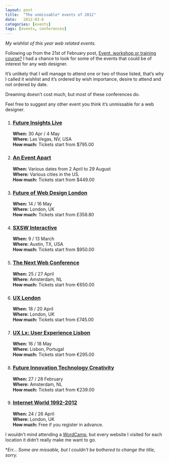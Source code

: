 ```yaml
---
layout: post
title:  "The unmissable* events of 2012"
date:   2012-03-6
categories: [events]
tags: [events, conferences]
---
```

_My wishlist of this year web related events._

Following up from the 21st of February post, [Event, workshop or training course?](//www.thatsmood.com/event-workshop-or-training-course/) I had a chance to look for some of the events that could be of interest for any web designer.

It’s unlikely that I will manage to attend one or two of those listed, that’s why I called it wishlist and it’s ordered by wish importance, desire to attend and not ordered by date.

Dreaming doesn’t cost much, but most of these conferences do.

Feel free to suggest any other event you think it’s unmissable for a web designer.

<ol>
    <li>
        <h3><a href="//futureinsightslive.com/">Future Insights Live</a></h3>
        <strong>When:</strong> 30 Apr / 4 May<br>
        <strong>Where:</strong> Las Vegas, NV, USA<br>
        <strong>How much:</strong> Tickets start from &dollar;795.00
    </li>
    <li>
        <h3><a href="//www.aneventapart.com/">An Event Apart</a></h3>
        <strong>When:</strong> Various dates from 2 April to 29 August<br>
        <strong>Where:</strong> Various cities in the US.<br>
        <strong>How much:</strong> Tickets start from &dollar;449.00
    </li>
    <li>
        <h3><a href="//futureofwebdesign.com/london-2012/">Future of Web Design London</a></h3>
        <strong>When:</strong> 14 / 16 May<br>
        <strong>Where:</strong> London, UK<br>
        <strong>How much:</strong> Tickets start from &pound;358.80
    </li>
    <li>
        <h3><a href="//sxsw.com/interactive">SXSW Interactive</a></h3>
        <strong>When:</strong> 9 / 13 March<br>
        <strong>Where:</strong> Austin, TX, USA<br>
        <strong>How much:</strong> Tickets start from &dollar;950.00
    </li>
    <li>
        <h3><a href="//thenextweb.com/conference/">The Next Web Conference</a></h3>
        <strong>When:</strong> 25 / 27 April<br>
        <strong>Where:</strong> Amsterdam, NL<br>
        <strong>How much:</strong> Tickets start from &euro;650.00
    </li>
    <li>
        <h3><a href="//2012.uxlondon.com/">UX London</a></h3>
        <strong>When:</strong> 18 / 20 April<br>
        <strong>Where:</strong> London, UK<br>
        <strong>How much:</strong> Tickets start from &pound;745.00
    </li>
    <li>
        <h3><a href="//www.ux-lx.com/">UX Lx: User Experience Lisbon</a></h3>
        <strong>When:</strong> 16 / 18 May<br>
        <strong>Where:</strong> Lisbon, Portugal<br>
        <strong>How much:</strong> Tickets start from &euro;295.00
    </li>
    <li>
        <h3><a href="//www.fitc.ca/events/about/?event=125">Future Innovation Technology Creativity</a></h3>
        <strong>When:</strong> 27 / 28 February<br>
        <strong>Where:</strong> Amsterdam, NL<br>
        <strong>How much:</strong> Tickets start from &euro;239.00
    </li>
    <li>
        <h3><a href="//www.internetworld.co.uk/">Internet World 1992-2012</a></h3>
        <strong>When:</strong> 24 / 26 April<br>
        <strong>Where:</strong> London, UK<br>
        <strong>How much:</strong> Free if you register in advance.
    </li>
</ol>

I wouldn’t mind attending a [WordCamp](//central.wordcamp.org/), but every website I visited for each location it didn’t really make me want to go.

*_Err… Some are missable, but I couldn’t be bothered to change the title, sorry._